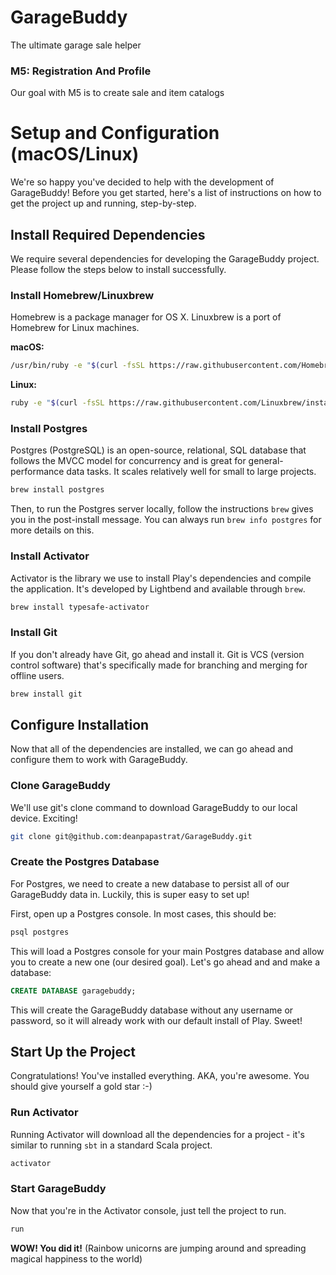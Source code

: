 # GarageBuddy
The ultimate garage sale helper

### M5: Registration And Profile
Our goal with M5 is to create sale and item catalogs


# Setup and Configuration (macOS/Linux)
We're so happy you've decided to help with the development of GarageBuddy! Before you get started, here's a list of instructions on how to get the project up and running, step-by-step.

## Install Required Dependencies
We require several dependencies for developing the GarageBuddy project. Please follow the steps below to install successfully.

### Install Homebrew/Linuxbrew
Homebrew is a package manager for OS X. Linuxbrew is a port of Homebrew for Linux machines.

**macOS:**
```bash
/usr/bin/ruby -e "$(curl -fsSL https://raw.githubusercontent.com/Homebrew/install/master/install)"
```

**Linux:**
```bash
ruby -e "$(curl -fsSL https://raw.githubusercontent.com/Linuxbrew/install/master/install)"
```

### Install Postgres
Postgres (PostgreSQL) is an open-source, relational, SQL database that follows the MVCC model for concurrency and is great for general-performance data tasks. It scales relatively well for small to large projects.
```bash
brew install postgres
```

Then, to run the Postgres server locally, follow the instructions `brew` gives you in the post-install message. You can always run `brew info postgres` for more details on this.

### Install Activator
Activator is the library we use to install Play's dependencies and compile the application. It's developed by Lightbend and available through `brew`.
```bash
brew install typesafe-activator
```

### Install Git
If you don't already have Git, go ahead and install it. Git is VCS (version control software) that's specifically made for branching and merging for offline users.
```bash
brew install git
```

## Configure Installation
Now that all of the dependencies are installed, we can go ahead and configure them to work with GarageBuddy.

### Clone GarageBuddy
We'll use git's clone command to download GarageBuddy to our local device. Exciting!
```bash
git clone git@github.com:deanpapastrat/GarageBuddy.git
```

### Create the Postgres Database
For Postgres, we need to create a new database to persist all of our GarageBuddy data in. Luckily, this is super easy to set up!

First, open up a Postgres console. In most cases, this should be:
```bash
psql postgres
```

This will load a Postgres console for your main Postgres database and allow you to create a new one (our desired goal). Let's go ahead and and make a database:

```sql
CREATE DATABASE garagebuddy;
```

This will create the GarageBuddy database without any username or password, so it will already work with our default install of Play. Sweet!

## Start Up the Project
Congratulations! You've installed everything. AKA, you're awesome. You should give yourself a gold star :-)

### Run Activator
Running Activator will download all the dependencies for a project - it's similar to running `sbt` in a standard Scala project.
```bash
activator
```

### Start GarageBuddy
Now that you're in the Activator console, just tell the project to run.
```bash
run
```

**WOW! You did it!** (Rainbow unicorns are jumping around and spreading magical happiness to the world)
